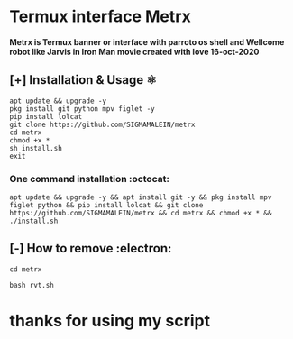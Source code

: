 # Termux interface Metrx


#### Metrx is Termux banner or interface with parroto os shell and Wellcome robot like Jarvis in Iron Man movie created with love 16-oct-2020

## [+] Installation & Usage :atom_symbol:
```
apt update && upgrade -y 
pkg install git python mpv figlet -y
pip install lolcat
git clone https://github.com/SIGMAMALEIN/metrx
cd metrx
chmod +x *
sh install.sh
exit
```
### One command installation :octocat:
```
apt update && upgrade -y && apt install git -y && pkg install mpv figlet python && pip install lolcat && git clone https://github.com/SIGMAMALEIN/metrx && cd metrx && chmod +x * && ./install.sh
```

## [-] How to remove :electron:
```
cd metrx

bash rvt.sh
```
# thanks for using my script
